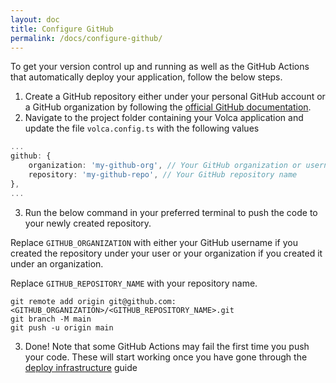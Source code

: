 ```yaml
---
layout: doc
title: Configure GitHub
permalink: /docs/configure-github/
---
```


To get your version control up and running as well as the GitHub Actions that automatically deploy your application, follow the below steps.

1. Create a GitHub repository either under your personal GitHub account or a GitHub organization by following the [official GitHub documentation](https://docs.github.com/en/get-started/quickstart/create-a-repo).
2. Navigate to the project folder containing your Volca application and update the file `volca.config.ts` with the following values

```ts
...
github: {
    organization: 'my-github-org', // Your GitHub organization or username
    repository: 'my-github-repo', // Your GitHub repository name
},
...
```

3. Run the below command in your preferred terminal to push the code to your newly created repository.

Replace `GITHUB_ORGANIZATION` with either your GitHub username if you created the repository under your user or your organization if you created it under an organization.

Replace `GITHUB_REPOSITORY_NAME` with your repository name.

```
git remote add origin git@github.com:<GITHUB_ORGANIZATION>/<GITHUB_REPOSITORY_NAME>.git
git branch -M main
git push -u origin main
```

3. Done! Note that some GitHub Actions may fail the first time you push your code. These will start working once you have gone through the [deploy infrastructure](/docs/deploy-infrastructure/) guide
